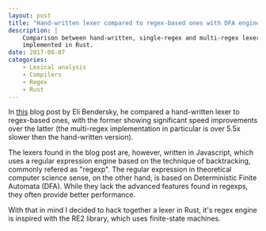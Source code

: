```yaml
---
layout: post
title: "Hand-written lexer compared to regex-based ones with DFA engine"
description: |
    Comparison between hand-written, single-regex and multi-regex lexer
    implemented in Rust.
date: 2017-08-07
categories:
    - Lexical analysis
    - Compilers
    - Regex
    - Rust
---
```

In [this][eli-regex-blog] blog post by Eli Bendersky, he compared a hand-written
lexer to regex-based ones, with the former showing significant speed improvements
over the latter (the multi-regex implementation in particular is over 5.5x slower
then the hand-written version).

The lexers found in the blog post are, however, written in Javascript, which uses
a regular expression engine based on the technique of backtracking, commonly
refered as "regexp". The regular expression in theoretical computer science
sense, on the other hand, is based on Deterministic Finite Automata (DFA). While
they lack the advanced features found in regexps, they often provide better
performance.

With that in mind I decided to hack together a lexer in Rust, it's regex engine
is inspired with the RE2 library, which uses finite-state machines.

[eli-regex-blog]: http://eli.thegreenplace.net/2013/07/16/hand-written-lexer-in-javascript-compared-to-the-regex-based-ones
